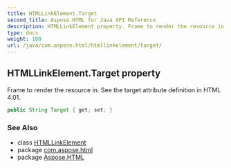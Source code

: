 ```yaml
---
title: HTMLLinkElement.Target
second_title: Aspose.HTML for Java API Reference
description: HTMLLinkElement property. Frame to render the resource in. See the target attribute definition in HTML 4.01
type: docs
weight: 100
url: /java/com.aspose.html/htmllinkelement/target/
---
```

## HTMLLinkElement.Target property

Frame to render the resource in. See the target attribute definition in HTML 4.01.

```java
public String Target { get; set; }
```

### See Also

* class [HTMLLinkElement](../)
* package [com.aspose.html](../../../com.aspose.html/)
* package [Aspose.HTML](../../../)
